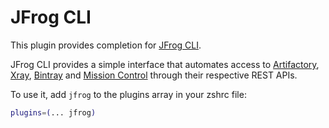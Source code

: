 # JFrog CLI

This plugin provides completion for
[JFrog CLI](https://github.com/jfrog/jfrog-cli).

JFrog CLI provides a simple interface that automates access to
[Artifactory](https://jfrog.com/artifactory), [Xray](https://jfrog.com/xray),
[Bintray](https://jfrog.com/bintray) and
[Mission Control](https://jfrog.com/mission-control) through their respective
REST APIs.

To use it, add `jfrog` to the plugins array in your zshrc file:

```zsh
plugins=(... jfrog)
```
